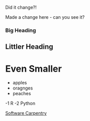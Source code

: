 Did it change?!

Made a change here - can you see it?

### Big Heading
## Littler Heading
# Even Smaller

- apples
- oragnges
- peaches

-1 R
-2 Python

[Software Carpentry](res) 

